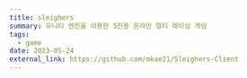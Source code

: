 ```yaml
---
title: sleighers
summary: 유니티 엔진을 이용한 5인용 온라인 멀티 레이싱 게임
tags:
  - game
date: 2023-05-24 
external_link: https://github.com/mkae21/Sleighers-Client
---
```


